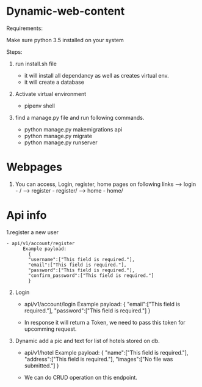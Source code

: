 # Dynamic-web-content

Requirements:

Make sure python 3.5 installed on your system

Steps:

1. run install.sh file
    - it will install all dependancy as well as creates virtual env.
    - it will create a database

2. Activate virtual environment
    - pipenv shell

3. find a manage.py file and run following commands.

    - python manage.py makemigrations api
    - python manage.py migrate
    - python manage.py runserver
    

# Webpages

1. You can access, Login, register, home pages on following links
	--> login - /
	--> register - register/
	--> home - home/


# Api info

1.register a new user

    - api/v1/account/register
          Example payload:
            {
            "username":["This field is required."],
            "email":["This field is required."],
            "password":["This field is required."],
            "confirm_password":["This field is required."]
            }
    
2. Login

    - api/v1/account/login
        Example payload:
        {
        "email":["This field is required."],
        "password":["This field is required."]
        }

    - In response it will return a Token, we need to pass this token for upcomming request.


3. Dynamic add a pic and text for list of hotels stored on db.

    - api/v1/hotel
        Example payload:
        {
        "name":["This field is required."],
        "address":["This field is required."],
        "images":["No file was submitted."]
        }
        
     - We can do CRUD operation on this endpoint.
